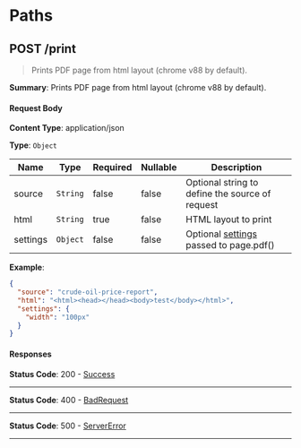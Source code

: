 # Paths

## POST /print 

> Prints PDF page from html layout (chrome v88 by default).

**Summary**: Prints PDF page from html layout (chrome v88 by default).

#### Request Body
    
**Content Type**: application/json

**Type**: <code>Object</code>

| Name | Type | Required | Nullable | Description |
| ---- | ---- | -------- | -------- | ----------- |
| source | <code>String</code> | false | false | Optional string to define the source of request |
| html | <code>String</code> | true | false | HTML layout to print |
| settings | <code>Object</code> | false | false | Optional [settings](https://github.com/puppeteer/puppeteer/blob/v5.2.1/docs/api.md#pagepdfoptions) passed to page.pdf() |

**Example**:

```json
{
  "source": "crude-oil-price-report",
  "html": "<html><head></head><body>test</body></html>",
  "settings": {
    "width": "100px"
  }
}
```

#### Responses

**Status Code**: 200 - [Success](/content/api/components?id=responsessuccess)

* * *

**Status Code**: 400 - [BadRequest](/content/api/components?id=responsesbadrequest)

* * *

**Status Code**: 500 - [ServerError](/content/api/components?id=responsesservererror)

* * *

